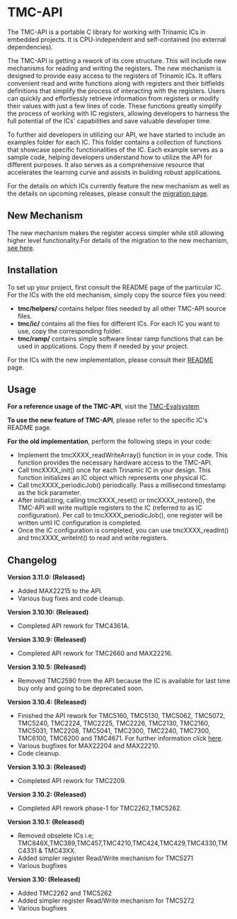 # TMC-API

The TMC-API is a portable C library for working with Trinamic ICs in embedded projects.
It is CPU-independent and self-contained (no external dependencies).

The TMC-API is getting a rework of its core structure. This will include new mechanisms for reading and writing the registers. The new mechanism is designed to provide easy access to the registers of Trinamic ICs. It offers convenient read and write functions along with registers and their bitfields definitions that simplify the process of interacting with the registers. Users can quickly and effortlessly retrieve information from registers or modify their values with just a few lines of code. These functions greatly simplify the process of working with IC registers, allowing developers to harness the full potential of the ICs' capabilities and save valuable developer time.

To further aid developers in utilizing our API, we have started to include an examples folder for each IC. This folder contains a collection of functions that showcase specific functionalities of the IC. Each example serves as a sample code, helping developers understand how to utilize the API for different purposes. It also serves as a comprehensive resource that accelerates the learning curve and assists in building robust applications.

For the details on which ICs currently feature the new mechanism as well as the details on upcoming releases, please consult the [migration page](https://github.com/analogdevicesinc/TMC-API/issues/53).

## New Mechanism
The new mechanism  makes the register access simpler while still allowing higher level functionality.For details of the migration to the new mechanism, [see here](https://github.com/analogdevicesinc/TMC-API/issues/53).

## Installation
To set up your project, first consult the README page of the particular IC. For the ICs with the old mechanism, simply copy the source files you need:
- **tmc/helpers/** contains helper files needed by all other TMC-API source files.
- **tmc/ic/** contains all the files for different ICs. For each IC you want to use, copy the corresponding folder.
- **tmc/ramp/** contains simple software linear ramp functions that can be used in applications. Copy them if needed by your project.

For the ICs with the new implementation, please consult their [README](https://github.com/analogdevicesinc/TMC-API/blob/master/tmc/ic/TMC5272/README.md) page.

## Usage
**For a reference usage of the TMC-API**, visit the [TMC-Evalsystem](https://github.com/analogdevicesinc/TMC-EvalSystem)

**To use the new feature of TMC-API**, please refer to the specific IC's README page.

**For the old implementation**, perform the following steps in your code:
- Implement the tmcXXXX_readWriteArray() function in in your code. This function provides the necessary hardware access to the TMC-API.
- Call tmcXXXX_init() once for each Trinamic IC in your design. This function initializes an IC object which represents one physical IC.
- Call tmcXXXX_periodicJob() periodically. Pass a millisecond timestamp as the tick parameter.
- After initializing, calling tmcXXXX_reset() or tmcXXXX_restore(), the TMC-API will write multiple registers to the IC (referred to as IC configuration). Per call to tmcXXXX_periodicJob(), one register will be written until IC configuration is completed.
- Once the IC configuration is completed, you can use tmcXXXX_readInt() and tmcXXXX_writeInt() to read and write registers.

## Changelog

**Version 3.11.0: (Released)**
- Added MAX22215 to the API.
- Various bug fixes and code cleanup.

**Version 3.10.10: (Released)**
- Completed API rework for TMC4361A.

**Version 3.10.9: (Released)**
- Completed API rework for TMC2660 and MAX22216.

**Version 3.10.5: (Released)**
 - Removed TMC2590 from the API because the IC is available for last time buy only and going to be deprecated soon.

**Version 3.10.4: (Released)**
 - Finished the API rework for TMC5160, TMC5130, TMC5062, TMC5072, TMC5240, TMC2224, TMC2225, TMC2226, TMC2130, TMC2160, TMC5031, TMC2208, TMC5041, TMC2300, TMC2240, TMC7300, TMC6100, TMC6200 and TMC4671. For further information click [here](https://github.com/analogdevicesinc/TMC-API/issues/53).
 - Various bugfixes for MAX22204 and MAX22210.
 - Code cleanup.
 
**Version 3.10.3: (Released)**
- Completed API rework for TMC2209.

**Version 3.10.2: (Released)**
- Completed API rework phase-1 for TMC2262,TMC5262.

**Version 3.10.1: (Released)**
- Removed obselete ICs i.e; TMC846X,TMC389,TMC457,TMC4210,TMC424,TMC429,TMC4330,TMC4331 & TMC43XX.
- Added simpler register Read/Write mechanism for TMC5271
- Various bugfixes

**Version 3.10: (Released)**
- Added TMC2262 and TMC5262
- Added simpler register Read/Write mechanism for TMC5272
- Various bugfixes
